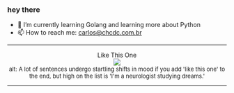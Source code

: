 ### hey there 

- :seedling: I’m currently learning Golang and learning more about Python
- :mailbox: How to reach me: carlos@chcdc.com.br


---


<!-- xkcd -->
<p align="center">Like This One</br><img src=https://imgs.xkcd.com/comics/like_this_one.png></br><font size =2>alt: A lot of sentences undergo startling shifts in mood if you add 'like this one' to the end, but high on the list is 'I'm a neurologist studying dreams.'</br></font></p></table></p> 


<!-- xkcd -->
---

